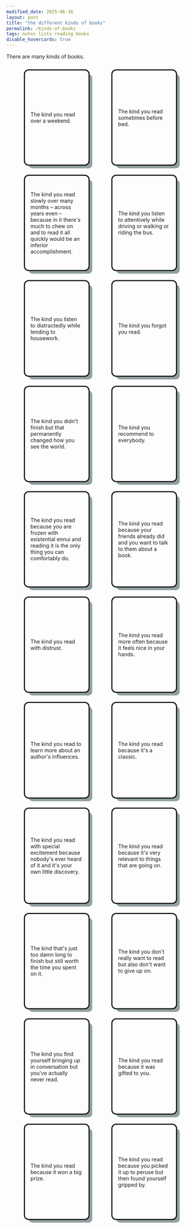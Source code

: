 ```yaml
---
modified_date: 2025-06-16
layout: post
title: "the different kinds of books"
permalink: /kinds-of-books
tags: notes lists reading books
disable_hovercards: true
---
```


There are many kinds of books.
<!--more-->

<style>
    #kinds-of-books-container {
        display: flex;
        flex-flow: row wrap;
        justify-content: space-evenly;
        align-items: center;
        width: 100%;
        margin-top: 10px;
    }
    .kind-of-book {
        aspect-ratio: 0.63;
        width: auto;
        height: auto;
        min-width: 70px;
        min-height: 110px;
        max-width: 140px;
        max-height: 240px;
        outline: solid;
        border-radius: 10px;
        padding: 15px;
        margin: 15px;
        box-shadow: 10px 10px 1px rgb(145, 160, 161);
        /* Vertical center alignment */
        display: flex;
        overflow: auto;
    }

    .book-kind-description {
        margin: auto;
    }
</style>

<div id="kinds-of-books-container">
    <div class="kind-of-book"><p class="book-kind-description">The kind you read over a weekend.</p></div>
    <div class="kind-of-book"><p class="book-kind-description">The kind you read sometimes before bed.</p></div>
    <div class="kind-of-book"><p class="book-kind-description">The kind you read slowly over many months – across years even – because in it there's much to chew on and to read it all quickly would be an inferior accomplishment.</p></div>
    <div class="kind-of-book"><p class="book-kind-description">The kind you listen to attentively while driving or walking or riding the bus.</p></div>
    <div class="kind-of-book"><p class="book-kind-description">The kind you listen to distractedly while tending to housework.</p></div>
    <div class="kind-of-book"><p class="book-kind-description">The kind you forgot you read.</p></div>
    <div class="kind-of-book"><p class="book-kind-description">The kind you didn't finish but that permanently changed how you see the world.</p></div>
    <div class="kind-of-book"><p class="book-kind-description">The kind you recommend to everybody.</p></div>
    <div class="kind-of-book"><p class="book-kind-description">The kind you read because you are frozen with existential ennui and reading it is the only thing you can comfortably do.</p></div>
    <div class="kind-of-book"><p class="book-kind-description">The kind you read because your friends already did and you want to talk to them about a book.</p></div>
    <div class="kind-of-book"><p class="book-kind-description">The kind you read with distrust.</p></div>
    <div class="kind-of-book"><p class="book-kind-description">The kind you read more often because it feels nice in your hands.</p></div>
    <div class="kind-of-book"><p class="book-kind-description">The kind you read to learn more about an author's influences.</p></div>
    <div class="kind-of-book"><p class="book-kind-description">The kind you read because it's a classic.</p></div>
    <div class="kind-of-book"><p class="book-kind-description">The kind you read with special excitement because nobody's ever heard of it and it's your own little discovery.</p></div>
    <div class="kind-of-book"><p class="book-kind-description">The kind you read because it's very relevant to things that are going on.</p></div>
    <div class="kind-of-book"><p class="book-kind-description">The kind that's just too damn long to finish but still worth the time you spent on it.</p></div>
    <div class="kind-of-book"><p class="book-kind-description">The kind you don't really want to read but also don't want to give up on.</p></div>
    <div class="kind-of-book"><p class="book-kind-description">The kind you find yourself bringing up in conversation but you've actually never read.</p></div>
    <div class="kind-of-book"><p class="book-kind-description">The kind you read because it was gifted to you.</p></div>
    <div class="kind-of-book"><p class="book-kind-description">The kind you read because it won a big prize.</p></div>
    <div class="kind-of-book"><p class="book-kind-description">The kind you read because you picked it up to peruse but then found yourself gripped by.</p></div>
</div>